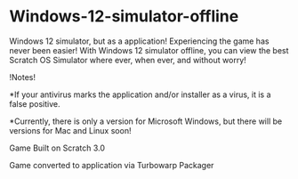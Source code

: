# Windows-12-simulator-offline
Windows 12 simulator, but as a application! Experiencing the game has never been easier!
With Windows 12 simulator offline, you can view the best Scratch OS Simulator where ever, when ever, and without worry!

!Notes!

*If your antivirus marks the application and/or installer as a virus, it is a false positive.

*Currently, there is only a version for Microsoft Windows, but there will be versions for Mac and Linux soon!

Game Built on Scratch 3.0

Game converted to application via Turbowarp Packager
